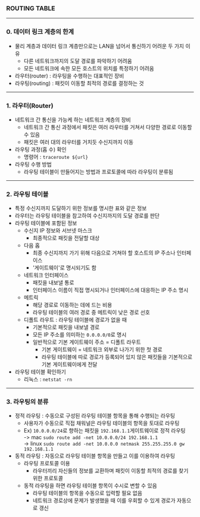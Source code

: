### ROUTING TABLE
---
### 0. 데이터 링크 계층의 한계
- 물리 계층과 데이터 링크 계층만으로는 LAN을 넘어서 통신하기 어려운 두 가지 이유
  - 다른 네트워크까지의 도달 경로를 파악하기 어려움
  - 모든 네트워크에 속한 모든 호스트의 위치를 특정하기 어려움
- 라우터(router) : 라우팅을 수행하는 대표적인 장비
- 라우팅(routing) : 패킷이 이동할 최적의 경로를 결정하는 것
---
### 1. 라우터(Router)
- 네트워크 간 통신을 가능케 하는 네트워크 계층의 장비
  - 네트워크 간 통신 과정에서 패킷은 여러 라우터를 거쳐서 다양한 경로로 이동할 수 있음
  - 패킷은 여러 대의 라우터를 거치듯 수신지까지 이동
- 라우팅 과정(홉 수) 확인
  - 명령어 : `traceroute ${url}`
- 라우팅 수행 방법
  - 라우팅 테이블이 만들어지는 방법과 프로토콜에 따라 라우팅이 분류됨
---
### 2. 라우팅 테이블
- 특정 수신지까지 도달하기 위한 정보를 명시한 표와 같은 정보
- 라우터는 라우팅 테이블을 참고하여 수신지까지의 도달 경로를 판단
- 라우팅 테이블에 포함된 정보
  - 수신지 IP 정보와 서브넷 마스크
    - 최종적으로 패킷을 전달할 대상
  - 다음 홉
    - 최종 수신지까지 가기 위해 다음으로 거쳐야 할 호스트의 IP 주소나 인터페이스
    - '게이트웨이'로 명시되기도 함 
  - 네트워크 인터페이스
    - 패킷을 내보낼 통로
    - 인터페이스 이름이 직접 명시되거나 인터페이스에 대응하는 IP 주소 명시
  - 메트릭
    - 해당 경로로 이동하는 데에 드는 비용
    - 라우팅 테이블의 여러 경로 중 메트릭이 낮은 경로 선호 
  - 디폴트 라우트 : 라우팅 테이블에 경로가 없을 때
    - 기본적으로 패킷을 내보낼 경로
    - 모든 IP 주소를 의미하는 `0.0.0.0/0`로 명시
    - 일반적으로 기본 게이트웨이 주소 = 디폴트 라우트
      - 기본 게이트웨이 = 네트워크 외부로 나가기 위한 첫 경로
      - 라우팅 테이블에 따로 경로가 등록되어 있지 않은 패킷들을 기본적으로 기본 게이트웨이에게 전달
- 라우팅 테이블 확인하기
  - 리눅스 : `netstat -rn`
---
### 3. 라우팅의 분류
- 정적 라우팅 : 수동으로 구성된 라우팅 테이블 항목을 통해 수행되는 라우팅
  - 사용자가 수동으로 직접 채워널은 라우팅 테이블의 항목을 토대로 라우팅
  - Ex) `10.0.0.0/24`로 향하는 패킷을 `192.168.1.1`게이트웨이로 정적 라우팅 <br>
    -> mac `sudo route add -net 10.0.0.0/24 192.168.1.1` <br>
    -> linux `sudo route add -net 10.0.0.0 netmask 255.255.255.0 gw 192.168.1.1` <br>
- 동적 라우팅 : 자동으로 라우팅 테이블 항목을 만들고 이를 이용하여 라우팅
  - 라우팅 프로토콜 이용
    - 라우터끼리 자신들의 정보를 교환하며 패킷이 이동할 최적의 경로를 찾기 위한 프로토콜
  - 동적 라우팅을 하면 라우팅 테이블 항목이 수시로 변할 수 있음
    - 라우팅 테이블의 항목을 수동으로 입력할 필요 없음
    - 네트워크 경로상에 문제가 발생했을 때 이를 우회할 수 있게 경로가 자동으로 갱신   
